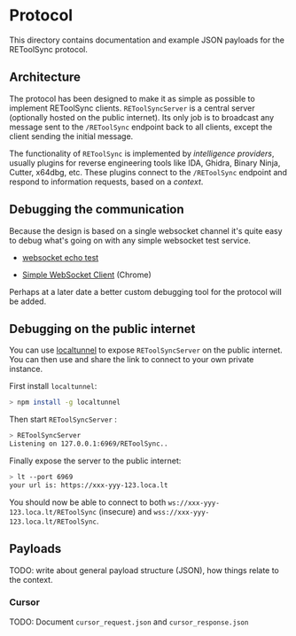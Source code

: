 # Protocol

This directory contains documentation and example JSON payloads for the REToolSync protocol.

## Architecture

The protocol has been designed to make it as simple as possible to implement REToolSync clients. `REToolSyncServer` is a central server (optionally hosted on the public internet). Its only job is to broadcast any message sent to the `/REToolSync` endpoint back to all clients, except the client sending the initial message.

The functionality of `REToolSync` is implemented by _intelligence providers_, usually plugins for reverse engineering tools like IDA, Ghidra, Binary Ninja, Cutter, x64dbg, etc. These plugins connect to the `/REToolSync` endpoint and respond to information requests, based on a _context_.

## Debugging the communication

Because the design is based on a single websocket channel it's quite easy to debug what's going on with any simple websocket test service.

- [websocket echo test](https://www.websocket.org/echo.html)

- [Simple WebSocket Client](https://chrome.google.com/webstore/detail/simple-websocket-client/pfdhoblngboilpfeibdedpjgfnlcodoo?hl=en) (Chrome)

Perhaps at a later date a better custom debugging tool for the protocol will be added.

## Debugging on the public internet

You can use [localtunnel](https://theboroer.github.io/localtunnel-www/) to expose `REToolSyncServer` on the public internet. You can then use and share the link to connect to your own private instance.

First install `localtunnel`:

```sh
> npm install -g localtunnel
```

Then start `REToolSyncServer` :

```sh
> REToolSyncServer
Listening on 127.0.0.1:6969/REToolSync..
```

Finally expose the server to the public internet:

```sh
> lt --port 6969
your url is: https://xxx-yyy-123.loca.lt
```

You should now be able to connect to both `ws://xxx-yyy-123.loca.lt/REToolSync` (insecure) and `wss://xxx-yyy-123.loca.lt/REToolSync`.

## Payloads

TODO: write about general payload structure (JSON), how things relate to the context.

### Cursor

TODO: Document `cursor_request.json` and `cursor_response.json`